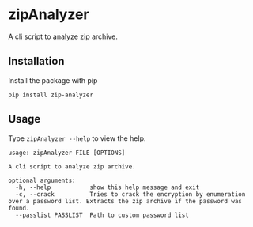# zipAnalyzer
A cli script to analyze zip archive.

## Installation

Install the package with pip

    pip install zip-analyzer

## Usage
Type ```zipAnalyzer --help``` to view the help.

```
usage: zipAnalyzer FILE [OPTIONS]

A cli script to analyze zip archive.

optional arguments:
  -h, --help           show this help message and exit
  -c, --crack          Tries to crack the encryption by enumeration over a password list. Extracts the zip archive if the password was found.
  --passlist PASSLIST  Path to custom password list
```
